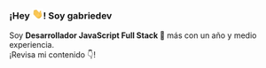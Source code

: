 <h3>¡Hey <img src="https://raw.githubusercontent.com/ABSphreak/ABSphreak/master/gifs/Hi.gif" width="20px">! Soy gabriedev</h3>

<p>Soy <strong>Desarrollador JavaScript Full Stack 🚀</strong> más con un año y medio experiencia.<br />¡Revisa mi contenido 👇!</p>

